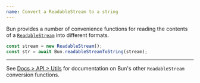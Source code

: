 ```yaml
---
name: Convert a ReadableStream to a string
---
```


Bun provides a number of convenience functions for reading the contents of a [`ReadableStream`](https://developer.mozilla.org/en-US/docs/Web/API/ReadableStream) into different formats.

```ts
const stream = new ReadableStream();
const str = await Bun.readableStreamToString(stream);
```

---

See [Docs > API > Utils](/docs/api/utils#bun-readablestreamto) for documentation on Bun's other `ReadableStream` conversion functions.
